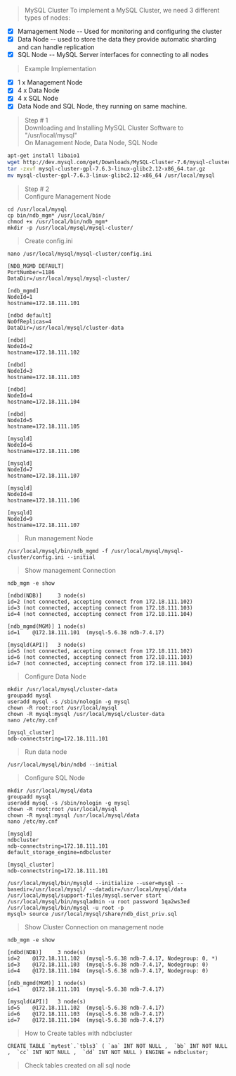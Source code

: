 >MySQL Cluster
To implement a MySQL Cluster, we need 3 different types of nodes:
- [x] Mamagement Node -- Used for monitoring and configuring the cluster
- [x] Data Node -- used to store the data they provide automatic sharding and can handle replication
- [x] SQL Node -- MySQL Server interfaces for connecting to all nodes

> Example Implementation
  - [x] 1 x Management Node
  - [x] 4 x Data Node
  - [x] 4 x SQL Node
  - [x] Data Node and SQL Node, they running on same machine.
  
>Step # 1 <br />
Downloading and Installing MySQL Cluster Software to "/usr/local/mysql" <br />
On Management Node, Data Node, SQL Node 
```bash
apt-get install libaio1
wget http://dev.mysql.com/get/Downloads/MySQL-Cluster-7.6/mysql-cluster-gpl-7.6.3-linux-glibc2.12-x86_64.tar.gz
tar -zxvf mysql-cluster-gpl-7.6.3-linux-glibc2.12-x86_64.tar.gz
mv mysql-cluster-gpl-7.6.3-linux-glibc2.12-x86_64 /usr/local/mysql
```
>Step # 2 <br />
Configure Management Node
```
cd /usr/local/mysql
cp bin/ndb_mgm* /usr/local/bin/
chmod +x /usr/local/bin/ndb_mgm*
mkdir -p /usr/local/mysql/mysql-cluster/
```
>Create config.ini
```
nano /usr/local/mysql/mysql-cluster/config.ini

[NDB_MGMD DEFAULT]
PortNumber=1186
DataDir=/usr/local/mysql/mysql-cluster/

[ndb_mgmd]
NodeId=1
hostname=172.18.111.101

[ndbd default]
NoOfReplicas=4
DataDir=/usr/local/mysql/cluster-data

[ndbd]
NodeId=2
hostname=172.18.111.102
   
[ndbd]
NodeId=3
hostname=172.18.111.103
   
[ndbd]
NodeId=4
hostname=172.18.111.104

[ndbd]
NodeId=5
hostname=172.18.111.105
   
[mysqld]
NodeId=6
hostname=172.18.111.106
   
[mysqld]
NodeId=7
hostname=172.18.111.107

[mysqld]
NodeId=8
hostname=172.18.111.106
   
[mysqld]
NodeId=9
hostname=172.18.111.107

```
> Run management Node
```Shell
/usr/local/mysql/bin/ndb_mgmd -f /usr/local/mysql/mysql-cluster/config.ini --initial
```
> Show management Connection
```
ndb_mgm -e show

[ndbd(NDB)]     3 node(s)
id=2 (not connected, accepting connect from 172.18.111.102)
id=3 (not connected, accepting connect from 172.18.111.103)
id=4 (not connected, accepting connect from 172.18.111.104)

[ndb_mgmd(MGM)] 1 node(s)
id=1    @172.18.111.101  (mysql-5.6.38 ndb-7.4.17)

[mysqld(API)]   3 node(s)
id=5 (not connected, accepting connect from 172.18.111.102)
id=6 (not connected, accepting connect from 172.18.111.103)
id=7 (not connected, accepting connect from 172.18.111.104)

```
>Configure Data Node
```
mkdir /usr/local/mysql/cluster-data
groupadd mysql
useradd mysql -s /sbin/nologin -g mysql
chown -R root:root /usr/local/mysql
chown -R mysql:mysql /usr/local/mysql/cluster-data
nano /etc/my.cnf

[mysql_cluster]
ndb-connectstring=172.18.111.101
```
> Run data node
```
/usr/local/mysql/bin/ndbd --initial
```
>Configure SQL Node
```
mkdir /usr/local/mysql/data
groupadd mysql
useradd mysql -s /sbin/nologin -g mysql
chown -R root:root /usr/local/mysql
chown -R mysql:mysql /usr/local/mysql/data
nano /etc/my.cnf

[mysqld]
ndbcluster
ndb-connectstring=172.18.111.101
default_storage_engine=ndbcluster

[mysql_cluster]
ndb-connectstring=172.18.111.101

/usr/local/mysql/bin/mysqld --initialize --user=mysql --basedir=/usr/local/mysql/ --datadir=/usr/local/mysql/data
/usr/local/mysql/support-files/mysql.server start
/usr/local/mysql/bin/mysqladmin -u root password 1qa2ws3ed
/usr/local/mysql/bin/mysql -u root -p
mysql> source /usr/local/mysql/share/ndb_dist_priv.sql
```
> Show Cluster Connection on management node
```
ndb_mgm -e show

[ndbd(NDB)]     3 node(s)
id=2    @172.18.111.102  (mysql-5.6.38 ndb-7.4.17, Nodegroup: 0, *)
id=3    @172.18.111.103  (mysql-5.6.38 ndb-7.4.17, Nodegroup: 0)
id=4    @172.18.111.104  (mysql-5.6.38 ndb-7.4.17, Nodegroup: 0)

[ndb_mgmd(MGM)] 1 node(s)
id=1    @172.18.111.101  (mysql-5.6.38 ndb-7.4.17)

[mysqld(API)]   3 node(s)
id=5    @172.18.111.102  (mysql-5.6.38 ndb-7.4.17)
id=6    @172.18.111.103  (mysql-5.6.38 ndb-7.4.17)
id=7    @172.18.111.104  (mysql-5.6.38 ndb-7.4.17)
```
> How to Create tables with ndbcluster
```
CREATE TABLE `mytest`.`tbls3` ( `aa` INT NOT NULL ,  `bb` INT NOT NULL ,  `cc` INT NOT NULL ,  `dd` INT NOT NULL ) ENGINE = ndbcluster;
```
> Check tables created on all sql node

